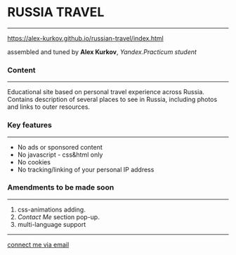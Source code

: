 # **RUSSIA TRAVEL**
--------------

https://alex-kurkov.github.io/russian-travel/index.html

assembled and tuned by **Alex Kurkov**,
_Yandex.Practicum student_

### **Content**
---------------------

Educational site based on personal travel experience across Russia.
Contains description of several places to see in Russia, including photos and links to outer resources.

### **Key features**
---------------------
* No ads or sponsored content
* No javascript - css&html only
* No cookies
* No tracking/linking of your personal IP address

### **Amendments to be made soon**
----------------------------------

1. css-animations adding.
2. _Contact Me_ section pop-up.
3. multi-language support

--------
[connect me via email](mailto:alexkourkov@yandex.ru "Email")

